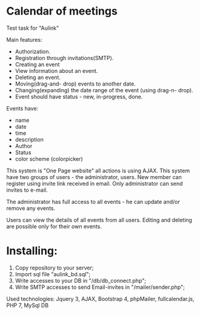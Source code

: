 # Calendar of meetings

Test task for "Aulink"

Main features:
- Authorization.
- Registration through invitations(SMTP).
- Сreating an event
- View information about an event.
- Deleting an event.
- Moving(drag-and- drop) events to another date.
- Changing(expanding) the date range of the event (using drag-n- drop).
- Event should have status - new, in-progress, done.

Events have:
- name
- date
- time
- description
- Author
- Status
- color scheme (colorpicker)

This system is &quot;One Page website&quot; all actions is using AJAX.
This system have two groups of users - the administrator, users. New member can register using invite link received in email. Only administrator can send invites to e-mail.

The administrator has full access to all events - he can update and/or remove any events.

Users can view the details of all events from all users. Editing and deleting are possible only for their own events.


# Installing:
1. Copy repository to your server;
2. Import sql file "aulink_bd.sql"; 
3. Write accesses to your DB in "/db/db_connect.php";
4. Write SMTP accesses to send Email-invites in "/mailer/sender.php";

Used technologies: Jquery 3, AJAX, Bootstrap 4, phpMailer, fullcalendar.js, PHP 7, MySql DB
